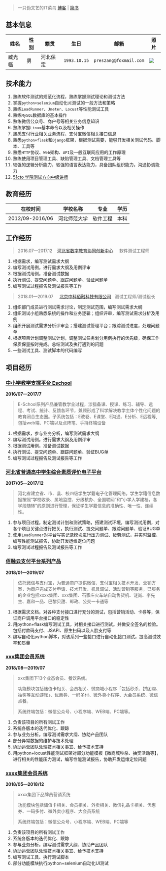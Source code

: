 > 一只伪文艺的IT菜鸟 [博客](http://blog.51cto.com/prestest) | [简书](https://www.jianshu.com/u/95b597e86682)

## 基本信息

| 姓名   | 性别 | 籍贯     | 生日         | 邮箱                   | 照片                                                         |
| ------ | ---- | -------- | ------------ | ---------------------- | ------------------------------------------------------------ |
| 臧光临 | 男   | 河北保定 | `1993.10.15` | `preszang@foxmail.com` | ![](https://s1.51cto.com/images/201607/573612603a5271842a1567e1ea3e965a19f573.jpg?x-oss-process=image/resize,m_fixed,w_90,h_90) |

## 技术能力

1. 熟练软件测试的规范化流程，熟练掌握测试理论和测试方法
1. 掌握`python+selenium`自动化`UI`测试的一般方法和策略
1. 熟练`LoadRunner`、`Jmeter`、`Locust`等性能测试工具
1. 熟练`MySQL`数据库的基本操作
1. 熟练微信公众号、商户号等相关业务信息知识
1. 熟练掌握`Linux`基本命令以及相关操作
1. 熟悉支付行业相关业务流程、支付宝微信相关接口信息
1. 熟悉`python+flask`和`Django`框架，根据测试需要，能够开发相关测试代码、脚本、工具等
1. 熟悉`HTTP`协议、`Web`架构、`API`及一般互联网应用的工作原理
1. 熟练使用项目管理工具、缺陷管理工具、文档管理工具等
1. 较强的逻辑分析能力，较强的语言表达能力，具备团队组织能力，沟通协调能力
1. [51cto 学院测试方向中级讲师](http://edu.51cto.com/lecturer/11362657.html)

## 教育经历

| 在校时间        | 学校名称     | 专业     | 学历 |
| --------------- | ------------ | -------- | ---- |
| 2012/09-2016/06 | 河北师范大学 | 软件工程 | 本科 |

## 工作经历

> 2016.07—2017.12    [河北省数字教育协同创新中心](http://sxxy.hebtu.edu.cn/a/2014/10/24/1507598700053.html)     软件测试工程师

1. 根据需求，编写测试需求大纲
2. 编写测试用例，进行需求大纲及用例评审
3. 根据测试用例，准备测试数据
4. 执行测试、提交问题单、跟踪问题单、验证问题单
5. 编写测试过程报告及测试报告等工作

> 2018.01—2019.07     [北京中科佰融科技有限公司](http://www.bryzf.com/)   测试工程师/测试组长

1. 组织部门成员进行测试需求讨论，制定测试范围，编写测试需求大纲
2. 组织测试小组熟悉系统的操作和业务逻辑；组织评审，编写测试需求分析及用例
3. 组织开展测试需求分析评审会；搭建测试管理平台；跟踪测试进度，处理问题单
4. 根据项目计划调整测试计划，调整测试任务划分用例执行的优先级，确保工作保质保量按时完成。总结测试及执行遇到的问题
5. 一些测试工具、测试脚本的代码编写

## 项目经历

### [中小学教学支撑平台 Eschool ](http://eschool.hebtu.edu.cn)

**2016/07—2017/7**

> E-School系列产品兼管教学全过程，涉猎备课、授课、练习、辅导、远程、考试、统计、反馈各环节，兼顾形成了科学解决教学主体个性化问题的教育闭合生态圈。子系统包括：E改卷、E课堂、E沟通、E分析、E远程等,包括web端、PC端以及点阵笔、手持终端设备

1. 根据需求，参与业务分析，编写测试需求大纲
2. 编写测试用例，进行需求大纲及用例评审
3. 根据测试用例，准备测试数据
4. 执行测试、提交问题单、跟踪问题单、验证BUG单
5. 编写测试过程报告及测试报告等工作

### [河北省普通高中学生综合素质评价电子平台 ](http://gzzs.hee.gov.cn)

**2017/05—2017/12**

> 河北省建立省、市、县、校四级学生学籍电子化管理网络。学生学籍信息数据按照“学校收录、属地监控、分级核办、全国联网”和“小学入学建档，各学段随转”的原则进行管理，保证学生学籍信息的准确性、唯一性、连续性。

1. 参与项目过程，制定测试计划和测试策略，搭建测试环境，编写测试用例，对各个项目关键点进行把关，执行测试、提交问题单、跟踪问题单、验证BUG单
2. 使用`LoadRunner`对平台写实记录模块进行压力测试、疲劳测试，并实时监控，编写性能测试报告，协助开发运维定位问题
3. 编写测试过程报告及测试报告等工作

### [佰融云支付平台系列产品](http://www.bryzf.com/)

**2018/01—2019/07**

> 依托微信与支付宝，为普通商户提供微信、支付宝相关技术开发、营销方案，为商户完成支付申请、技术开发、机具调试、活动营销等服务，已服务的企业包括xxxx集团、xxx集团、石家庄火车站自动售货机、谜尚、李先生、嘉和一品、巴黎贝甜、邮政、公交一卡通等

1. 根据需求文档。对各种支付接口进行充分的测试，包括营销活动、卡券等，保证商户调用平台接口的稳定性
2. 用python+flask编写测试工具，对相关接口进行测试。并做安全签名的检验。包括付款码支付、JSAPI、原生扫码以及人脸支付等
3. 编写自动化python脚本，对该系列一些接口进行自动化接口测试，提高测试效率和质量

### [xxx集团会员系统]()

**2018/08—2019/07**

> xxx集团下13个业态会员、餐饮系统。
>
> 功能模块包括储值卡相关、会员相关、微商城小程序「包括秒杀、拼团购、抽奖等互动游戏」、优惠券、一码多付、微外卖小程序、大会员系统、微信点餐。
>
> 系统终端包括：微信公众号、小程序端、WEB端、PC端等。

1. 负责该项目的所有测试工作
2. 系统各版本的迭代优化、跟踪
3. 参与业务分析，编写测试需求大纲、协助产品团队
4. 部分异常数据的维护与技术处理
5. 协助运营团队处理技术相关事宜、给予技术支持
6. 用python+locust性能测试框架对部分功能模板【微商城秒杀、抽奖活动等】，进行相关的性能压力测试，编写性能测试报告，协助开发运维定位问题

### [xxxx集团会员系统]()

**2018/05—2018/12**

> xxxx集团下品牌员营销系统
>
> 功能模块包括储值卡相关、会员相关、外卖相关、微信礼品卡相关、优惠券、一码多付、微外卖小程序、大会员系统
>
> 系统终端包括：微信公众号、小程序端、WEB端、PC端等

1. 负责该项目的所有测试工作
2. 系统各版本的迭代优化、跟踪
3. 参与业务分析，编写测试需求大纲、协助产品团队
4. 协助运营团队处理技术相关事宜、给予技术支持
5. 编写测试工具、执行测试脚本
6. 部分功能模块执行python+selenium自动化UI测试
